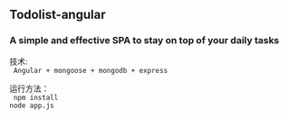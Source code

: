 ## Todolist-angular
 ### A simple and effective SPA to stay on top of your daily tasks

  技术: <br>
     ` Angular + mongoose + mongodb + express`

  运行方法：<br>
     ` npm install` <br>
         `node app.js`
